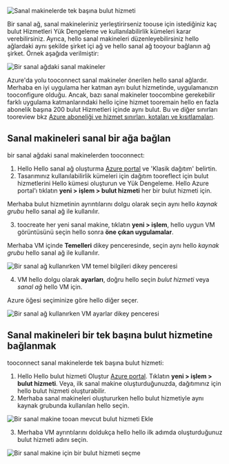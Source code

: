 

![Sanal makinelerde tek başına bulut hizmeti](./media/virtual-machines-common-classic-connect-vms/CloudServiceExample.png)

Bir sanal ağ, sanal makineleriniz yerleştirirseniz toouse için istediğiniz kaç bulut Hizmetleri Yük Dengeleme ve kullanılabilirlik kümeleri karar verebilirsiniz. Ayrıca, hello sanal makineleri düzenleyebilirsiniz hello ağlardaki aynı şekilde şirket içi ağ ve hello sanal ağ tooyour bağlanın ağ şirket. Örnek aşağıda verilmiştir:

![Bir sanal ağdaki sanal makineler](./media/virtual-machines-common-classic-connect-vms/VirtualNetworkExample.png)

Azure'da yolu tooconnect sanal makineler önerilen hello sanal ağlardır. Merhaba en iyi uygulama her katman ayrı bulut hizmetinde, uygulamanızın tooconfigure olduğu. Ancak, bazı sanal makineler toocombine gerekebilir farklı uygulama katmanlarındaki hello içine hizmet tooremain hello en fazla abonelik başına 200 bulut Hizmetleri içinde aynı bulut. Bu ve diğer sınırları tooreview bkz [Azure aboneliği ve hizmet sınırları, kotaları ve kısıtlamaları](../articles/azure-subscription-service-limits.md).

## <a name="connect-vms-in-a-virtual-network"></a>Sanal makineleri sanal bir ağa bağlan
bir sanal ağdaki sanal makinelerden tooconnect:

1. Hello Hello sanal ağ oluşturma [Azure portal](../articles/virtual-network/virtual-networks-create-vnet-classic-pportal.md) ve 'Klasik dağıtım' belirtin.
2. Tasarımınız kullanılabilirlik kümeleri için dağıtım tooreflect için bulut hizmetlerini Hello kümesi oluşturun ve Yük Dengeleme. Hello Azure portal'ı tıklatın **yeni > işlem > bulut hizmeti** her bir bulut hizmeti için.

  Merhaba bulut hizmetinin ayrıntılarını dolgu olarak seçin aynı hello _kaynak grubu_ hello sanal ağ ile kullanılır.

3. toocreate her yeni sanal makine, tıklatın **yeni > işlem**, hello uygun VM görüntüsünü seçin hello sonra **öne çıkan uygulamalar**.

  Merhaba VM içinde **Temelleri** dikey penceresinde, seçin aynı hello _kaynak grubu_ hello sanal ağ ile kullanılır.

  ![Bir sanal ağ kullanırken VM temel bilgileri dikey penceresi](./media/virtual-machines-common-classic-connect-vms/CreateVM_Basics_VN.png)

4. VM hello dolgu olarak **ayarları**, doğru hello seçin _bulut hizmeti_ veya _sanal ağ_ hello VM için.

  Azure öğesi seçiminize göre hello diğer seçer.

  ![Bir sanal ağ kullanırken VM ayarlar dikey penceresi](./media/virtual-machines-common-classic-connect-vms/CreateVM_Settings_VN.png)


## <a name="connect-vms-in-a-standalone-cloud-service"></a>Sanal makineleri bir tek başına bulut hizmetine bağlanmak
tooconnect sanal makinelerde tek başına bulut hizmeti:

1. Hello Hello bulut hizmeti Oluştur [Azure portal](http://portal.azure.com). Tıklatın **yeni > işlem > bulut hizmeti**. Veya, ilk sanal makine oluşturduğunuzda, dağıtımınız için hello bulut hizmeti oluşturabilir.
2. Merhaba sanal makineleri oluştururken hello bulut hizmetiyle aynı kaynak grubunda kullanılan hello seçin.

  ![Bir sanal makine tooan mevcut bulut hizmeti Ekle](./media/virtual-machines-common-classic-connect-vms/CreateVM_Basics_SA.png)

3.  Merhaba VM ayrıntılarını doldukça hello hello ilk adımda oluşturduğunuz bulut hizmeti adını seçin.

  ![Bir sanal makine için bir bulut hizmeti seçme](./media/virtual-machines-common-classic-connect-vms/CreateVM_Settings_SA.png)
